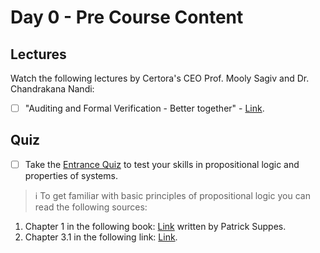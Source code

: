 # Day 0 - Pre Course Content

## Lectures
Watch the following lectures by Certora's CEO Prof. Mooly Sagiv and Dr. Chandrakana Nandi:

- [ ] "Auditing and Formal Verification - Better together" - [Link](https://youtu.be/VGSsPIsbb6U).

## Quiz

- [ ] Take the [Entrance Quiz]() to test your skills in propositional logic and properties of systems.

> :information_source: To get familiar with basic principles of propositional logic you can read the following sources:
1. Chapter 1 in the following book: [Link](http://web.mit.edu/gleitz/www/Introduction%20to%20Logic%20-%20P.%20Suppes%20(1957)%20WW.pdf) written by Patrick Suppes.
2. Chapter 3.1 in the following link: [Link](http://discrete.openmathbooks.org/dmoi2/sec_propositional.html).
